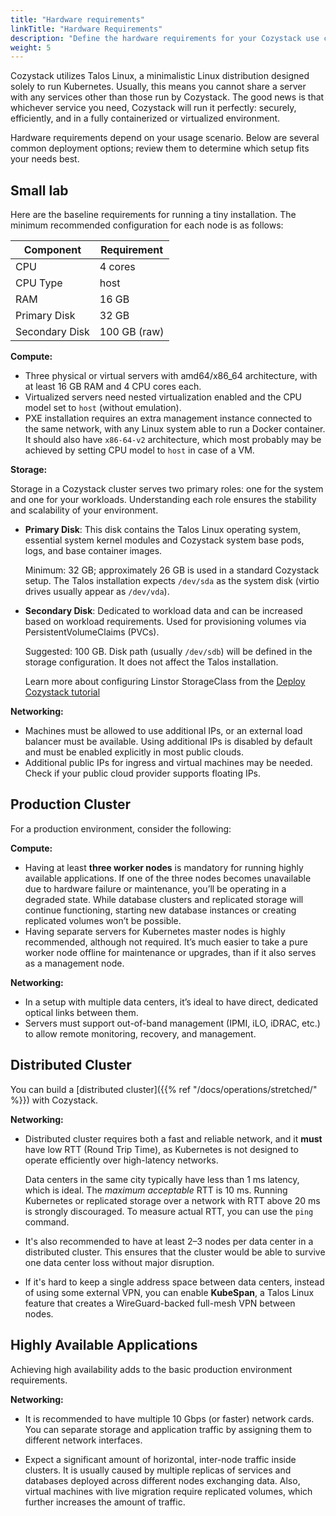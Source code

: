 ```yaml
---
title: "Hardware requirements"
linkTitle: "Hardware Requirements"
description: "Define the hardware requirements for your Cozystack use case."
weight: 5
---
```


Cozystack utilizes Talos Linux, a minimalistic Linux distribution designed solely to run Kubernetes.
Usually, this means you cannot share a server with any services other than those run by Cozystack.
The good news is that whichever service you need, Cozystack will run it perfectly: securely, efficiently, and
in a fully containerized or virtualized environment.

Hardware requirements depend on your usage scenario.
Below are several common deployment options; review them to determine which setup fits your needs best.

## Small lab

Here are the baseline requirements for running a tiny installation.
The minimum recommended configuration for each node is as follows:

| Component        | Requirement  |
|------------------|--------------|
| CPU              | 4 cores      |
| CPU Type         | host         |
| RAM              | 16 GB        |
| Primary Disk     | 32 GB        |
| Secondary Disk   | 100 GB (raw) |


**Compute:**

- Three physical or virtual servers with amd64/x86_64 architecture, with at least 16 GB RAM and 4 CPU cores each.
- Virtualized servers need nested virtualization enabled and the CPU model set to `host` (without emulation).
- PXE installation requires an extra management instance connected to the same network, with any Linux system able to run a Docker container.
  It should also have `x86-64-v2` architecture, which most probably may be achieved by setting CPU model to `host` in case of a VM.

**Storage:**

Storage in a Cozystack cluster serves two primary roles: one for the system and one for your workloads.
Understanding each role ensures the stability and scalability of your environment.

- **Primary Disk**: This disk contains the Talos Linux operating system, essential system kernel modules and
  Cozystack system base pods, logs, and base container images.
  
  Minimum: 32 GB; approximately 26 GB is used in a standard Cozystack setup.
  The Talos installation expects `/dev/sda` as the system disk (virtio drives usually appear as `/dev/vda`).

- **Secondary Disk**: Dedicated to workload data and can be increased based on workload requirements.
  Used for provisioning volumes via PersistentVolumeClaims (PVCs).

  Suggested: 100 GB. Disk path (usually `/dev/sdb`) will be defined in the storage configuration.
  It does not affect the Talos installation.

  Learn more about configuring Linstor StorageClass from the
  [Deploy Cozystack tutorial](https://cozystack.io/docs/getting-started/first-deployment/#configure-storage)

**Networking:**

- Machines must be allowed to use additional IPs, or an external load balancer must be available.
  Using additional IPs is disabled by default and must be enabled explicitly in most public clouds.
- Additional public IPs for ingress and virtual machines may be needed. Check if your public cloud provider supports floating IPs.


## Production Cluster

For a production environment, consider the following:

**Compute:**

- Having at least **three worker nodes** is mandatory for running highly available applications.
  If one of the three nodes becomes unavailable due to hardware failure or maintenance, you’ll be operating in a degraded state.
  While database clusters and replicated storage will continue functioning, starting new database instances or creating replicated volumes won’t be possible.
- Having separate servers for Kubernetes master nodes is highly recommended, although not required.
  It’s much easier to take a pure worker node offline for maintenance or upgrades, than if it also serves as a management node.

**Networking:**

- In a setup with multiple data centers, it’s ideal to have direct, dedicated optical links between them.
- Servers must support out-of-band management (IPMI, iLO, iDRAC, etc.) to allow remote monitoring, recovery, and management.

## Distributed Cluster

You can build a [distributed cluster]({{% ref "/docs/operations/stretched/" %}}) with Cozystack.

**Networking:**

- Distributed cluster requires both a fast and reliable network, and it **must** have low RTT (Round Trip Time), as
  Kubernetes is not designed to operate efficiently over high-latency networks.

  Data centers in the same city typically have less than 1 ms latency, which is ideal.
  The *maximum acceptable* RTT is 10 ms.
  Running Kubernetes or replicated storage over a network with RTT above 20 ms is strongly discouraged.
  To measure actual RTT, you can use the `ping` command.

- It's also recommended to have at least 2–3 nodes per data center in a distributed cluster.
  This ensures that the cluster would be able to survive one data center loss without major disruption.

- If it's hard to keep a single address space between data centers, instead of using some external VPN,
  you can enable **KubeSpan**, a Talos Linux feature that creates a WireGuard-backed full-mesh VPN between nodes.

## Highly Available Applications

Achieving high availability adds to the basic production environment requirements.

**Networking:**

- It is recommended to have multiple 10 Gbps (or faster) network cards.
  You can separate storage and application traffic by assigning them to different network interfaces.

- Expect a significant amount of horizontal, inter-node traffic inside clusters.
  It is usually caused by multiple replicas of services and databases deployed across different nodes exchanging data.
  Also, virtual machines with live migration require replicated volumes, which further increases the amount of traffic.
  

